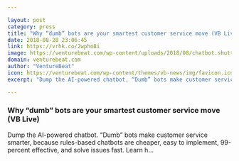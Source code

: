 ```yaml
---

layout: post
category: press
title: "Why “dumb” bots are your smartest customer service move (VB Live)"
date: 2018-08-28 23:06:45
link: https://vrhk.co/2wpho8i
image: https://venturebeat.com/wp-content/uploads/2018/08/chatbot.shutterstock_1165649734.jpg?fit=4812%2C3980&strip=all
domain: venturebeat.com
author: "VentureBeat"
icon: https://venturebeat.com/wp-content/themes/vb-news/img/favicon.ico
excerpt: "Dump the AI-powered chatbot. “Dumb” bots make customer service smarter, because rules-based chatbots are cheaper, easy to implement, 99-percent effective, and solve issues fast. Learn h…"

---
```


### Why “dumb” bots are your smartest customer service move (VB Live)

Dump the AI-powered chatbot. “Dumb” bots make customer service smarter, because rules-based chatbots are cheaper, easy to implement, 99-percent effective, and solve issues fast. Learn h…